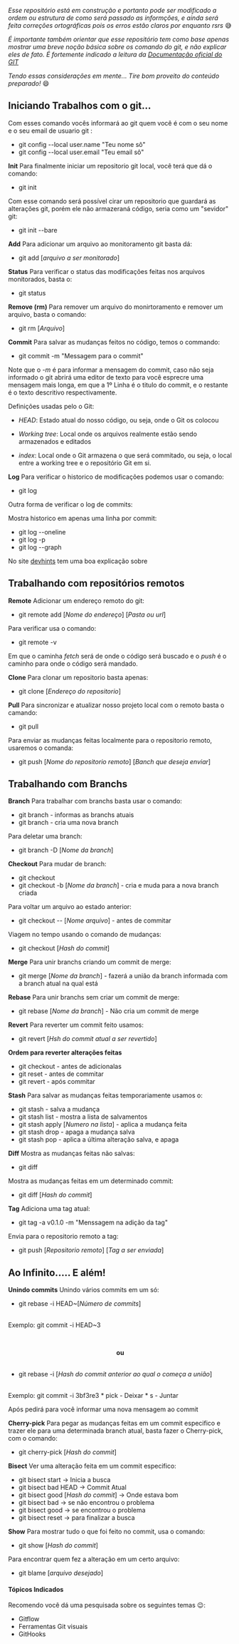 _Esse repositório está em construção e portanto pode ser modificado a ordem ou estrutura de como será passado as informções, e ainda será feita correções ortográficas pois os erros estão claros por enquanto rsrs_ 😅

_É importante também orientar que esse repositório tem como base apenas mostrar uma breve noção básica sobre os comando do git, e não explicar eles de fato. É fortemente indicado a leitura da [Documentação oficial do GIT](https://git-scm.com/docs/git/pt_BR)_

_Tendo essas considerações em mente... Tire bom proveito do conteúdo preparado!_ 😄
<br>

## Iniciando Trabalhos com o git...

Com esses comando vocês informará ao git quem você é com o seu nome e o seu email de usuario git :
*  git config --local user.name "Teu nome sô"
*  git config --local user.email "Teu email sô"

**Init**
Para finalmente iniciar um repositorio git local, você terá que dá o comando:
*  git init

Com esse comando será possível cirar um repositorio que guardará as alterações git, porém ele não armazeraná código, seria como um "sevidor" git:

*  git init --bare

**Add**
Para adicionar um arquivo ao monitoramento git basta dá:
*  git add [_arquivo a ser monitorado_]

**Status**
Para verificar o status das modificações feitas nos arquivos monitorados, basta o:

*  git status

**Remove (rm)**
Para remover um arquivo do monirtoramento e remover um arquivo, basta o comando:

*  git rm [_Arquivo_]

**Commit**
Para salvar as mudanças feitos no código, temos o commando:
*  git commit -m "Messagem para o commit"

  Note que o _-m_ é para informar a mensagem do commit, caso não seja informado
  o git abrirá uma editor de texto para você esprecre uma mensagem mais longa,
  em que a 1º Linha é o titulo do commit, e o restante é o texto descritivo respectivamente.

Definições usadas pelo o Git:

* *HEAD*: Estado atual do nosso código, ou seja, onde o Git os colocou

* *Working tree*: Local onde os arquivos realmente estão sendo armazenados e editados

* *index*: Local onde o Git armazena o que será commitado, ou seja, o local entre a working tree e o repositório Git em si.

**Log**
Para verificar o historico de modificações podemos usar o comando:

* git log

Outra forma de verificar o log de commits:

Mostra historico em apenas uma linha por commit:

* git log --oneline
* git log -p
* git log --graph

No site [devhints](https://devhints.io/git-log) tem uma boa explicação sobre

## Trabalhando com repositórios remotos

**Remote**
Adicionar um endereço remoto do git:

*   git remote add [_Nome do endereço_] [_Pasta ou url_]

Para verificar usa o comando:

*   git remote -v

   Em que o  caminha _fetch_ será de onde o código será buscado e o _push_ é o caminho para onde o código será mandado.

**Clone**
Para clonar um repositorio basta apenas:

*  git clone [_Endereço do repositorio_]

**Pull**
Para sincronizar e atualizar nosso projeto local com o remoto basta o camando:

*  git pull

Para enviar as mudanças feitas localmente para o repositorio remoto, usaremos o comanda:
*  git push [_Nome do repositorio remoto_] [_Banch que deseja enviar_]

## Trabalhando com Branchs

**Branch**
Para trabalhar com branchs basta usar o comando:
*  git branch - informas as branchs atuais
*  git branch <nome da branch> - cria uma nova branch

Para deletar uma branch:
*  git branch -D [_Nome da branch_]

**Checkout**
Para mudar de branch:
*  git checkout <nome da branch>
*  git checkout -b [_Nome da branch_] - cria e muda para a nova branch criada

Para voltar um arquivo ao estado anterior:
*  git checkout -- [_Nome arquivo_] - antes de commitar

Viagem no tempo usando o comando de mudanças:
*  git checkout [_Hash do commit_]

**Merge**
Para unir branchs criando um commit de merge:
*  git merge [_Nome da branch_] - fazerá a união da branch informada com a branch atual na qual está

**Rebase**
Para unir branchs sem criar um commit de merge:
*  git rebase [_Nome da branch_] - Não cria um commit de merge

**Revert**
Para reverter um commit feito usamos:
*  git revert [_Hsh do commit atual a ser revertido_]

**Ordem para reverter alterações feitas**
*  git checkout - antes de adicionalas
*  git reset - antes de commitar
*  git revert - após commitar

**Stash**
Para salvar as mudanças feitas temporariamente usamos o:
*  git stash - salva a mudança
*  git stash list - mostra a lista de salvamentos
*  git stash apply [_Numero na lista_] - aplica a mudança feita
*  git stash drop - apaga a mudança salva
*  git stash pop - aplica a última alteração salva, e apaga

**Diff**
Mostra as mudanças feitas não salvas:
*  git diff

Mostra as mudanças feitas em um determinado commit:
*  git diff [_Hash do commit_]

**Tag**
Adiciona uma tag atual:
*  git tag -a v0.1.0 -m "Menssagem na adição da tag"


Envia para o repositorio remoto a tag:
*  git push [_Repositorio remoto_] [_Tag a ser enviada_]

## Ao Infinito..... E além!

**Unindo commits**
Unindo vários commits em um só:

* git rebase -i HEAD~[_Número de commits_]
 <br/>
Exemplo:
     git commit -i HEAD~3

<br/><center><strong>ou</strong></center><br/>

* git rebase -i [_Hash do commit anterior ao qual o começa a união_]
<br>
Exemplo:
     git commit -i 3bf3re3
* pick - Deixar
* s - Juntar

Após pedirá para você informar uma nova mensagem ao commit

**Cherry-pick**
Para pegar as mudanças feitas em um commit especifico e trazer ele para uma determinada branch atual, basta fazer o Cherry-pick, com o comando:

* git cherry-pick [_Hash do commit_]

**Bisect**
Ver uma alteração feita em um commit especifico:

* git bisect start -> Inicia a busca
* git bisect bad HEAD -> Commit Atual
* git bisect good [_Hash do commit_] -> Onde estava bom
* git bisect bad -> se não encontrou o problema
* git bisect good -> se encontrou o problema
* git bisect reset -> para finalizar a busca

**Show**
Para mostrar tudo o que foi feito no commit, usa o comando:

* git show [_Hash do commit_]

Para encontrar quem fez a alteração em um certo arquivo:

* git blame [_arquivo desejado_]

#### Tópicos Indicados
Recomendo você dá uma pesquisada sobre os seguintes temas 😉:
* Gitflow
* Ferramentas Git visuais
* GitHooks